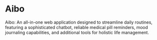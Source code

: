 # Aibo
Aibo: An all-in-one web application designed to streamline daily routines, featuring a sophisticated chatbot, reliable medical pill reminders, mood journaling capabilities, and additional tools for holistic life management.
